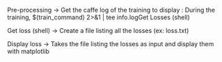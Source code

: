 Pre-processing
-> Get the caffe log of the training to display :
During the training, $(train_command) 2>&1 | tee info.logGet Losses (shell)

Get loss (shell)
-> Create a file listing all the losses (ex: loss.txt)

Display loss
-> Takes the file listing the losses as input and display them with matplotlib
